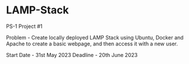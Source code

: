 # LAMP-Stack
PS-1 Project #1

Problem - Create locally deployed LAMP Stack using Ubuntu, Docker and Apache to create a basic webpage, and then access it with a new user.

Start Date - 31st May 2023
Deadline - 20th June 2023